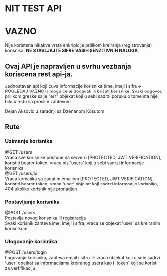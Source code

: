# NIT TEST API

# VAZNO

Nije koristena nikakva vrsta enkripicije prilikom kreiranja (registrovanja) korisnika. **NE STAVLJAJTE SIFRE VASIH SENZITIVNIH NALOGA**

## Ovaj API je napravljen u svrhu vezbanja koriscena rest api-ja.

Jednostavan api koji cuva informacije korisnika (ime, imejl i sifru-> POGLEDAJ VAZNO) i mogu ce je dodavati ili brisati korisnike. Svaki odgovor, prilikom greske salje "err" objekat koji u sebi sadrzi poruku o tome sta nije bilo u redu sa proslim zahtevom

Dejan Aksovic u saradnji sa Dzenanom Kosutom

## Rute

### Uzimanje korisnika
@GET /users <br>
Vraca sve korisnike pristune na serveru [PROTECTED, JWT VERIFICATION], koristiti bearer token, vraca niz 'users' koji u sebi sadrzi informacije korisnika <br>
@GET /users/id <br>
Vraca korisnika sa zadatim emailom [PROTECTED, JWT VERIFICATION], koristiti bearer token, vraca 'user' objekat koji sadrzi informacije korisnika, 404 ukoliko korisnik nije pronadjen

### Postavljanje korisnika
@POST /users <br>
Postavlja novog korisnika ili registracija <br>
Svaki korisnik zahteva ime, imejl i sifra, vraca se objekat 'user' sa kreiranim korisnikom

### Ulogovanje korisnika
@POST /users/login <br>
Logovanje korisnika, zahteva email i sifru -> vraca objekat koji u sebi sadrzi 'user' obejkat sa informacijama kreiranog usera kao i 'token' koji se koristi za verfifikaciju